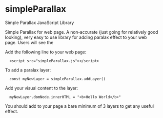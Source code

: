 # simpleParallax
Simple Parallax JavaScript Library


 Simple Parallax for web page.
   A non-accurate (just going for relatively good looking),
   very easy to use library for adding paralax effect to your web page.
   Users will see the 
   
   Add the following line to your web page:
   
      <script src="simpleParallax.js"></script>
   
   To add a paralax layer:
   
      const myNewLayer = simpleParallax.addLayer()
      
   Add your visual content to the layer:
  
      myNewLayer.domNode.innerHTML = "<b>Hello World</b>"
      
   You should add to your page a bare minimum of 3 layers to get any useful effect.
